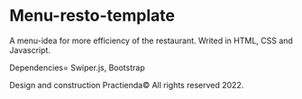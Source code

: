 # Menu-resto-template
A menu-idea for more efficiency of the restaurant.
Writed in HTML, CSS and Javascript.


Dependencies=
Swiper.js,
Bootstrap

Design and construction Practienda© All rights reserved 2022.
